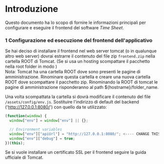 # Introduzione

Questo documento ha lo scopo di fornire le informazioni principali per configurare e eseguire il frontend del software _Time Sheet_. 

### 1 Configurazione ed esecuzione del frontend dell'applicativo

Se hai deciso di installare il frontend nel web server tomcat (o in qualunque altro web server) dovrai estrarre il contenuto del file zip `frontend.zip` nella cartella ROOT di Tomcat. (Se si usa un hosting scompattare il pacchetto nella root folder in modo )  
Nota: Tomcat ha una cartella ROOT dove sono presenti le pagine di amministrazione. Rinominare questa cartella e creare una nuova cartella ROOT dove scompattare il pacchetto zip. Rinominando la ROOT di tomcat le pagine di amministrazione risponderanno al path ${hostname}/folder_name.  

Una volta scompattata la cartella si dovrà modificare il contenuto del file `/assets/config/env.js`. Sostituire l'indirizzo di default del backend ('http://127.0.0.1:8080/') con quello da te utilizzato:

```javascript
(function(window) {
  window["env"] = window["env"] || {};

  // Environment variables
  window["env"]["apiUrl"] = "http://127.0.0.1:8080/"; <---- CHANGE THIS URL
  window["env"]["debug"] = true;
})(this);
```

Se si vuole installare un certificato SSL per il frontend seguire la guida ufficiale di Tomcat.  
